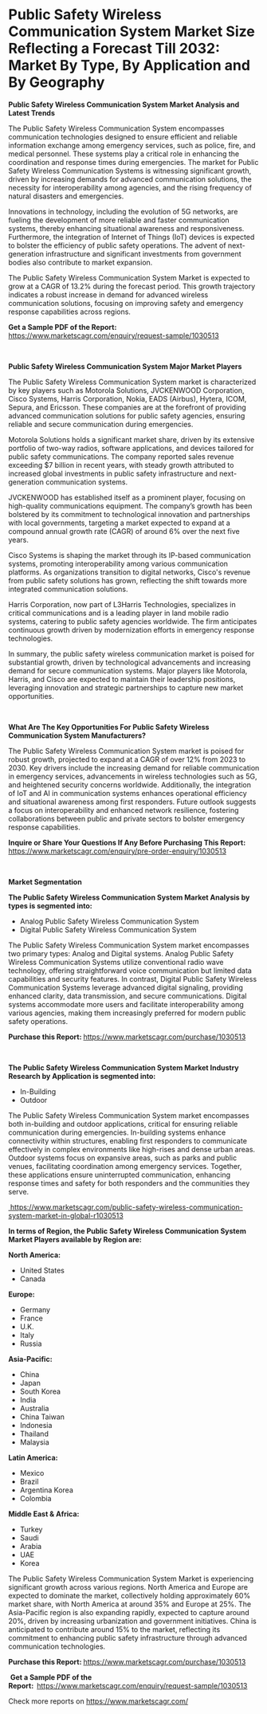<p><h1>Public Safety Wireless Communication System Market Size Reflecting a Forecast Till 2032: Market By Type, By Application and By Geography</h1></p><p><strong>Public Safety Wireless Communication System Market Analysis and Latest Trends</strong></p>
<p><p>The Public Safety Wireless Communication System encompasses communication technologies designed to ensure efficient and reliable information exchange among emergency services, such as police, fire, and medical personnel. These systems play a critical role in enhancing the coordination and response times during emergencies. The market for Public Safety Wireless Communication Systems is witnessing significant growth, driven by increasing demands for advanced communication solutions, the necessity for interoperability among agencies, and the rising frequency of natural disasters and emergencies.</p><p>Innovations in technology, including the evolution of 5G networks, are fueling the development of more reliable and faster communication systems, thereby enhancing situational awareness and responsiveness. Furthermore, the integration of Internet of Things (IoT) devices is expected to bolster the efficiency of public safety operations. The advent of next-generation infrastructure and significant investments from government bodies also contribute to market expansion.</p><p>The Public Safety Wireless Communication System Market is expected to grow at a CAGR of 13.2% during the forecast period. This growth trajectory indicates a robust increase in demand for advanced wireless communication solutions, focusing on improving safety and emergency response capabilities across regions.</p></p>
<p><strong>Get a Sample PDF of the Report:&nbsp;</strong> <a href="https://www.marketscagr.com/enquiry/request-sample/1030513?utm_campaign=3092&utm_medium=2&utm_source=Github&utm_content=ia&utm_term=21032025&utm_id=public-safety-wireless-communication-system">https://www.marketscagr.com/enquiry/request-sample/1030513</a></p>
<p>&nbsp;</p>
<p><strong>Public Safety Wireless Communication System Major Market Players</strong></p>
<p><p>The Public Safety Wireless Communication System market is characterized by key players such as Motorola Solutions, JVCKENWOOD Corporation, Cisco Systems, Harris Corporation, Nokia, EADS (Airbus), Hytera, ICOM, Sepura, and Ericsson. These companies are at the forefront of providing advanced communication solutions for public safety agencies, ensuring reliable and secure communication during emergencies.</p><p>Motorola Solutions holds a significant market share, driven by its extensive portfolio of two-way radios, software applications, and devices tailored for public safety communications. The company reported sales revenue exceeding $7 billion in recent years, with steady growth attributed to increased global investments in public safety infrastructure and next-generation communication systems.</p><p>JVCKENWOOD has established itself as a prominent player, focusing on high-quality communications equipment. The company’s growth has been bolstered by its commitment to technological innovation and partnerships with local governments, targeting a market expected to expand at a compound annual growth rate (CAGR) of around 6% over the next five years.</p><p>Cisco Systems is shaping the market through its IP-based communication systems, promoting interoperability among various communication platforms. As organizations transition to digital networks, Cisco's revenue from public safety solutions has grown, reflecting the shift towards more integrated communication solutions.</p><p>Harris Corporation, now part of L3Harris Technologies, specializes in critical communications and is a leading player in land mobile radio systems, catering to public safety agencies worldwide. The firm anticipates continuous growth driven by modernization efforts in emergency response technologies.</p><p>In summary, the public safety wireless communication market is poised for substantial growth, driven by technological advancements and increasing demand for secure communication systems. Major players like Motorola, Harris, and Cisco are expected to maintain their leadership positions, leveraging innovation and strategic partnerships to capture new market opportunities.</p></p>
<p>&nbsp;</p>
<p><strong>What Are The Key Opportunities For Public Safety Wireless Communication System Manufacturers?</strong></p>
<p><p>The Public Safety Wireless Communication System market is poised for robust growth, projected to expand at a CAGR of over 12% from 2023 to 2030. Key drivers include the increasing demand for reliable communication in emergency services, advancements in wireless technologies such as 5G, and heightened security concerns worldwide. Additionally, the integration of IoT and AI in communication systems enhances operational efficiency and situational awareness among first responders. Future outlook suggests a focus on interoperability and enhanced network resilience, fostering collaborations between public and private sectors to bolster emergency response capabilities.</p></p>
<p><strong>Inquire or Share Your Questions If Any Before Purchasing This Report:</strong> <a href="https://www.marketscagr.com/enquiry/pre-order-enquiry/1030513?utm_campaign=3092&utm_medium=2&utm_source=Github&utm_content=ia&utm_term=21032025&utm_id=public-safety-wireless-communication-system">https://www.marketscagr.com/enquiry/pre-order-enquiry/1030513</a></p>
<p>&nbsp;</p>
<p><strong>Market Segmentation</strong></p>
<p><strong>The Public Safety Wireless Communication System Market Analysis by types is segmented into:</strong></p>
<p><ul><li>Analog Public Safety Wireless Communication System</li><li>Digital Public Safety Wireless Communication System</li></ul></p>
<p><p>The Public Safety Wireless Communication System market encompasses two primary types: Analog and Digital systems. Analog Public Safety Wireless Communication Systems utilize conventional radio wave technology, offering straightforward voice communication but limited data capabilities and security features. In contrast, Digital Public Safety Wireless Communication Systems leverage advanced digital signaling, providing enhanced clarity, data transmission, and secure communications. Digital systems accommodate more users and facilitate interoperability among various agencies, making them increasingly preferred for modern public safety operations.</p></p>
<p><strong>Purchase this Report:&nbsp;</strong><a href="https://www.marketscagr.com/purchase/1030513?utm_campaign=3092&utm_medium=2&utm_source=Github&utm_content=ia&utm_term=21032025&utm_id=public-safety-wireless-communication-system">https://www.marketscagr.com/purchase/1030513</a></p>
<p>&nbsp;</p>
<p><strong>The Public Safety Wireless Communication System Market Industry Research by Application is segmented into:</strong></p>
<p><ul><li>In-Building</li><li>Outdoor</li></ul></p>
<p><p>The Public Safety Wireless Communication System market encompasses both in-building and outdoor applications, critical for ensuring reliable communication during emergencies. In-building systems enhance connectivity within structures, enabling first responders to communicate effectively in complex environments like high-rises and dense urban areas. Outdoor systems focus on expansive areas, such as parks and public venues, facilitating coordination among emergency services. Together, these applications ensure uninterrupted communication, enhancing response times and safety for both responders and the communities they serve.</p></p>
<p><a href="https://www.marketscagr.com/public-safety-wireless-communication-system-market-in-global-r1030513?utm_campaign=3092&utm_medium=2&utm_source=Github&utm_content=ia&utm_term=21032025&utm_id=public-safety-wireless-communication-system">&nbsp;https://www.marketscagr.com/public-safety-wireless-communication-system-market-in-global-r1030513</a></p>
<p><strong>In terms of Region, the Public Safety Wireless Communication System Market Players available by Region are:</strong></p>
<p>
    <p> <strong> North America: </strong>
        <ul>
            <li>United States</li>
            <li>Canada</li>
        </ul>
        </p> 
    <p> <strong> Europe: </strong>
        <ul>
            <li>Germany</li>
            <li>France</li>
            <li>U.K.</li>
            <li>Italy</li>
            <li>Russia</li>
        </ul>
        </p> 
    <p> <strong> Asia-Pacific: </strong>
        <ul>
            <li>China</li>
            <li>Japan</li>
            <li>South Korea</li>
            <li>India</li>
            <li>Australia</li>
            <li>China Taiwan</li>
            <li>Indonesia</li>
            <li>Thailand</li>
            <li>Malaysia</li>
        </ul>
        </p> 
    <p> <strong> Latin America: </strong>
        <ul>
            <li>Mexico</li>
            <li>Brazil</li>
            <li>Argentina Korea</li>
            <li>Colombia</li>
        </ul>
        </p> 
    <p> <strong> Middle East & Africa: </strong>
        <ul>
            <li>Turkey</li>
            <li>Saudi</li>
            <li>Arabia</li>
            <li>UAE</li>
            <li>Korea</li>
        </ul>
    </p>
    </p>
<p><p>The Public Safety Wireless Communication System Market is experiencing significant growth across various regions. North America and Europe are expected to dominate the market, collectively holding approximately 60% market share, with North America at around 35% and Europe at 25%. The Asia-Pacific region is also expanding rapidly, expected to capture around 20%, driven by increasing urbanization and government initiatives. China is anticipated to contribute around 15% to the market, reflecting its commitment to enhancing public safety infrastructure through advanced communication technologies.</p></p>
<p><strong>Purchase this Report: </strong><a href="https://www.marketscagr.com/purchase/1030513?utm_campaign=3092&utm_medium=2&utm_source=Github&utm_content=ia&utm_term=21032025&utm_id=public-safety-wireless-communication-system">https://www.marketscagr.com/purchase/1030513</a></p>
<p>&nbsp;<strong>Get a Sample PDF of the Report:&nbsp;&nbsp;</strong><a href="https://www.marketscagr.com/enquiry/request-sample/1030513?utm_campaign=3092&utm_medium=2&utm_source=Github&utm_content=ia&utm_term=21032025&utm_id=public-safety-wireless-communication-system">https://www.marketscagr.com/enquiry/request-sample/1030513</a></p>
<p><strong></strong></p>
<p>Check more reports on <a href="https://www.marketscagr.com/?utm_campaign=3092&utm_medium=2&utm_source=Github&utm_content=ia&utm_term=21032025&utm_id=public-safety-wireless-communication-system">https://www.marketscagr.com/</a></p>
